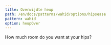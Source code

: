 ```yaml
---
title: Overwijdte heup
path: /en/docs/patterns/wahid/options/hipsease
pattern: wahid
option: heupOver
---
```


How much room do you want at your hips?